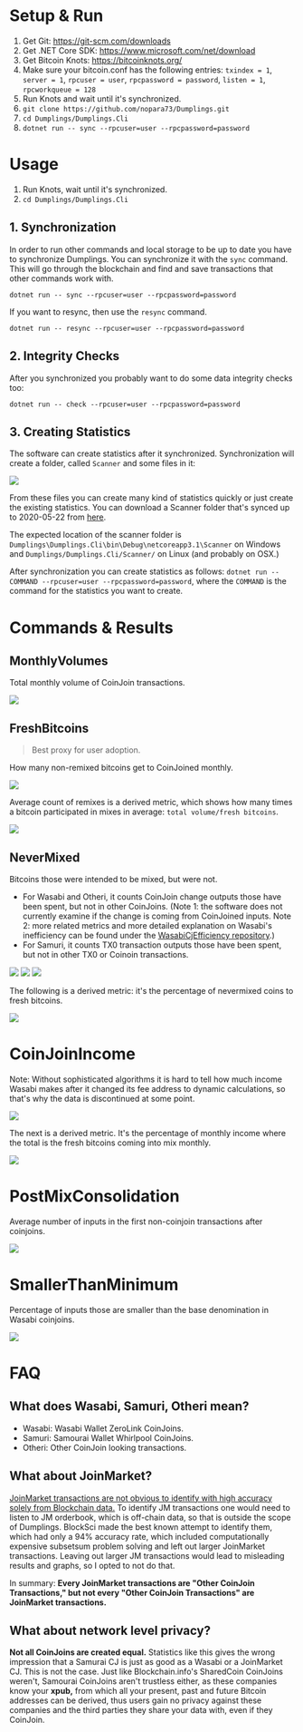 # Setup & Run

1. Get Git: https://git-scm.com/downloads
1. Get .NET Core SDK: https://www.microsoft.com/net/download
1. Get Bitcoin Knots: https://bitcoinknots.org/
1. Make sure your bitcoin.conf has the following entries: `txindex = 1`, `server = 1`, `rpcuser = user`, `rpcpassword = password`, `listen = 1`, `rpcworkqueue = 128`
1. Run Knots and wait until it's synchronized.
1. `git clone https://github.com/nopara73/Dumplings.git`
1. `cd Dumplings/Dumplings.Cli`
1. `dotnet run -- sync --rpcuser=user --rpcpassword=password`

# Usage

1. Run Knots, wait until it's synchronized.
1. `cd Dumplings/Dumplings.Cli`

## 1. Synchronization

In order to run other commands and local storage to be up to date you have to synchronize Dumplings. You can synchronize it with the `sync` command. This will go through the blockchain and find and save transactions that other commands work with.

`dotnet run -- sync --rpcuser=user --rpcpassword=password`

If you want to resync, then use the `resync` command.

`dotnet run -- resync --rpcuser=user --rpcpassword=password`

## 2. Integrity Checks

After you synchronized you probably want to do some data integrity checks too:

`dotnet run -- check --rpcuser=user --rpcpassword=password`

## 3. Creating Statistics

The software can create statistics after it synchronized. Synchronization will create a folder, called `Scanner` and some files in it:

![](https://i.imgur.com/h7qhWRA.png)

From these files you can create many kind of statistics quickly or just create the existing statistics. You can download a Scanner folder that's synced up to 2020-05-22 from [here](https://drive.google.com/open?id=1IFugzv9DT8GSztw8piS3kAB2eRolhS_t).

The expected location of the scanner folder is `Dumplings\Dumplings.Cli\bin\Debug\netcoreapp3.1\Scanner` on Windows and `Dumplings/Dumplings.Cli/Scanner/` on Linux (and probably on OSX.)

After synchronization you can create statistics as follows: `dotnet run -- COMMAND --rpcuser=user --rpcpassword=password`, where the `COMMAND` is the command for the statistics you want to create.

# Commands & Results

## MonthlyVolumes

Total monthly volume of CoinJoin transactions.

![](https://i.imgur.com/ZN6z4Ar.png)

## FreshBitcoins

> Best proxy for user adoption.

How many non-remixed bitcoins get to CoinJoined monthly.

![](https://i.imgur.com/T89kdIH.png)

Average count of remixes is a derived metric, which shows how many times a bitcoin participated in mixes in average: `total volume/fresh bitcoins`.

![](https://i.imgur.com/X8v90Q9.png)

## NeverMixed

Bitcoins those were intended to be mixed, but were not.

- For Wasabi and Otheri, it counts CoinJoin change outputs those have been spent, but not in other CoinJoins. (Note 1: the software does not currently examine if the change is coming from CoinJoined inputs. Note 2: more related metrics and more detailed explanation on Wasabi's inefficiency can be found under the [WasabiCjEfficiency repository](https://github.com/nopara73/WasabiCjEfficiency).)
- For Samuri, it counts TX0 transaction outputs those have been spent, but not in other TX0 or Coinoin transactions.

![](https://i.imgur.com/hjyHA6R.png)
![](https://i.imgur.com/Ckaf0mq.png)
![](https://i.imgur.com/1KmX3lm.png)

The following is a derived metric: it's the percentage of nevermixed coins to fresh bitcoins.

![](https://i.imgur.com/eo9ywaw.png)

# CoinJoinIncome

Note: Without sophisticated algorithms it is hard to tell how much income Wasabi makes after it changed its fee address to dynamic calculations, so that's why the data is discontinued at some point.

![](https://i.imgur.com/OWcpZSU.png)

The next is a derived metric. It's the percentage of monthly income where the total is the fresh bitcoins coming into mix monthly.

![](https://i.imgur.com/7eTYqLa.png)

# PostMixConsolidation

Average number of inputs in the first non-coinjoin transactions after coinjoins.

![](https://i.imgur.com/EB6qKLe.png)

# SmallerThanMinimum

Percentage of inputs those are smaller than the base denomination in Wasabi coinjoins.

![](https://i.imgur.com/G8d8Le5.png)

# FAQ

## What does Wasabi, Samuri, Otheri mean?

- Wasabi: Wasabi Wallet ZeroLink CoinJoins.
- Samuri: Samourai Wallet Whirlpool CoinJoins.
- Otheri: Other CoinJoin looking transactions.

## What about JoinMarket?

[JoinMarket transactions are not obvious to identify with high accuracy solely from Blockchain data.](https://github.com/nopara73/WasabiVsSamourai/issues/2) To identify JM transactions one would need to listen to JM orderbook, which is off-chain data, so that is outside the scope of Dumplings. BlockSci made the best known attempt to identify them, which had only a 94% accuracy rate, which included computationally expensive subsetsum problem solving and left out larger JoinMarket transactions. Leaving out larger JM transactions would lead to misleading results and graphs, so I opted to not do that.

In summary: **Every JoinMarket transactions are "Other CoinJoin Transactions," but not every "Other CoinJoin Transactions" are JoinMarket transactions.**

## What about network level privacy?

**Not all CoinJoins are created equal.** Statistics like this gives the wrong impression that a Samurai CJ is just as good as a Wasabi or a JoinMarket CJ. This is not the case. Just like Blockchain.info's SharedCoin CoinJoins weren't, Samourai CoinJoins aren't trustless either, as these companies know your **xpub,** from which all your present, past and future Bitcoin addresses can be derived, thus users gain no privacy against these companies and the third parties they share your data with, even if they CoinJoin.
